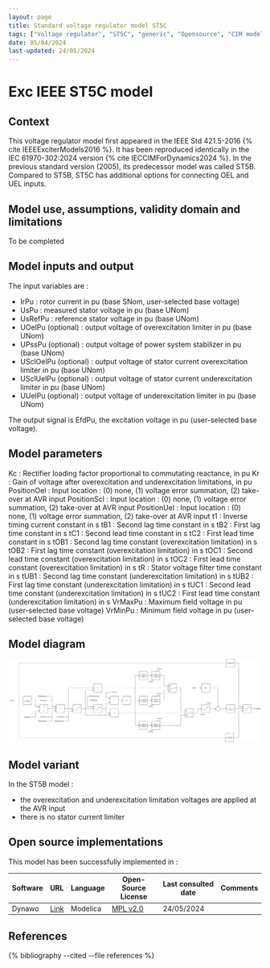 ```yaml
---
layout: page
title: Standard voltage regulator model ST5C
tags: ["Voltage regulator", "ST5C", "generic", "Opensource", "CIM model", "RMS", "phasor", "MRL4", "Single phase", "ExcIEEEST5C", "IEEE", "dynawo", "#106"]
date: 05/04/2024
last-updated: 24/05/2024
---
```

# Exc IEEE ST5C model

## Context

This voltage regulator model first appeared in the IEEE Std 421.5-2016 {% cite IEEEExciterModels2016 %}. It has been reproduced identically in the IEC 61970-302:2024 version {% cite IECCIMForDynamics2024 %}.
In the previous standard version (2005), its predecessor model was called ST5B. Compared to ST5B, ST5C has additional options for connecting OEL and UEL inputs.

## Model use, assumptions, validity domain and limitations

To be completed

## Model inputs and output

The input variables are :

- IrPu : rotor current in pu (base SNom, user-selected base voltage)
- UsPu : measured stator voltage in pu (base UNom)
- UsRefPu : reference stator voltage in pu (base UNom)
- UOelPu (optional) : output voltage of overexcitation limiter in pu (base UNom)
- UPssPu (optional) : output voltage of power system stabilizer in pu (base UNom)
- USclOelPu (optional) : output voltage of stator current overexcitation limiter in pu (base UNom)
- USclUelPu (optional) : output voltage of stator current underexcitation limiter in pu (base UNom)
- UUelPu (optional) : output voltage of underexcitation limiter in pu (base UNom)

The output signal is EfdPu, the excitation voltage in pu (user-selected base voltage).

## Model parameters

Kc : Rectifier loading factor proportional to commutating reactance, in pu
Kr : Gain of voltage after overexcitation and underexcitation limitations, in pu
PositionOel : Input location : (0) none, (1) voltage error summation, (2) take-over at AVR input
PositionScl : Input location : (0) none, (1) voltage error summation, (2) take-over at AVR input
PositionUel : Input location : (0) none, (1) voltage error summation, (2) take-over at AVR input
t1 : Inverse timing current constant in s
tB1 : Second lag time constant in s
tB2 : First lag time constant in s
tC1 : Second lead time constant in s
tC2 : First lead time constant in s
tOB1 : Second lag time constant (overexcitation limitation) in s
tOB2 : First lag time constant (overexcitation limitation) in s
tOC1 : Second lead time constant (overexcitation limitation) in s
tOC2 : First lead time constant (overexcitation limitation) in s
tR : Stator voltage filter time constant in s
tUB1 : Second lag time constant (underexcitation limitation) in s
tUB2 : First lag time constant (underexcitation limitation) in s
tUC1 : Second lead time constant (underexcitation limitation) in s
tUC2 : First lead time constant (underexcitation limitation) in s
VrMaxPu : Maximum field voltage in pu (user-selected base voltage)
VrMinPu : Minimum field voltage in pu (user-selected base voltage)

## Model diagram

<img src="/pages/models/regulations/ST5C/ST5C.drawio.svg" alt="ST5C diagram">

## Model variant

In the ST5B model :

- the overexcitation and underexcitation limitation voltages are applied at the AVR input
- there is no stator current limiter

## Open source implementations

This model has been successfully implemented in :

| Software      | URL | Language | Open-Source License | Last consulted date | Comments |
| ------------- | --- | -------- | ------------------- | ------------------- | -------- |
| Dynawo | [Link](https://github.com/dynawo/dynawo) | Modelica | [MPL v2.0](https://www.mozilla.org/en-US/MPL/2.0/)  | 24/05/2024 |  |

## References

{% bibliography --cited --file references  %}
